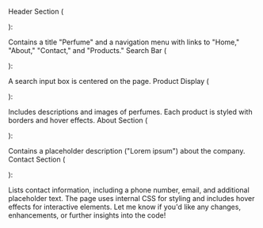 Header Section (<nav>):

Contains a title "Perfume" and a navigation menu with links to "Home," "About," "Contact," and "Products."
Search Bar (<div class="bar">):

A search input box is centered on the page.
Product Display (<div class="Products">):

Includes descriptions and images of perfumes. Each product is styled with borders and hover effects.
About Section (<div class="us">):

Contains a placeholder description ("Lorem ipsum") about the company.
Contact Section (<div class="con">):

Lists contact information, including a phone number, email, and additional placeholder text.
The page uses internal CSS for styling and includes hover effects for interactive elements. Let me know if you'd like any changes, enhancements, or further insights into the code!
